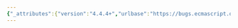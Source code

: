 ```yaml
---
{"_attributes":{"version":"4.4.4+","urlbase":"https://bugs.ecmascript.org/","maintainer":"dherman@mozilla.com"},"bug":{"bug_id":1106,"creation_ts":"2012-12-01 01:08:00 -0800","short_desc":"12.2.1: normal weight \"undefined\"","delta_ts":"2012-12-21 18:08:34 -0800","product":"Draft for 6th Edition","component":"editorial issue","version":"Rev 12: November 22, 2012 Draft","rep_platform":"All","op_sys":"All","bug_status":"RESOLVED","resolution":"FIXED","priority":"Normal","bug_severity":"minor","everconfirmed":true,"reporter":{"uid":"jmdyck","name":"Michael Dyck"},"assigned_to":{"uid":"allen","name":"Allen Wirfs-Brock"},"long_desc":[{"commentid":2926,"comment_count":0,"who":{"uid":"jmdyck","name":"Michael Dyck"},"bug_when":"2012-12-01 01:08:34 -0800","thetext":"In 12.2.1 \"Let and Const Declarations\",\nunder \"Runtime Semantics: Binding Initialisation\",\nstep 1.d says:\n    Return NormalCompletion(undefined).\n\nPut 'undefined' in a bold font."},{"commentid":2929,"comment_count":1,"who":{"uid":"allen","name":"Allen Wirfs-Brock"},"bug_when":"2012-12-01 09:27:42 -0800","thetext":"fixed in rev 13 editor's draft"}]}}
---
```

